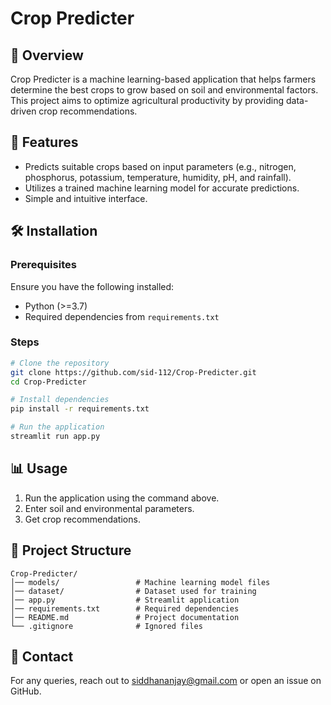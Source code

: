 # Crop Predicter

## 🌱 Overview
Crop Predicter is a machine learning-based application that helps farmers determine the best crops to grow based on soil and environmental factors. This project aims to optimize agricultural productivity by providing data-driven crop recommendations.

## 🚀 Features
- Predicts suitable crops based on input parameters (e.g., nitrogen, phosphorus, potassium, temperature, humidity, pH, and rainfall).
- Utilizes a trained machine learning model for accurate predictions.
- Simple and intuitive interface.

## 🛠 Installation
### Prerequisites
Ensure you have the following installed:
- Python (>=3.7)
- Required dependencies from `requirements.txt`

### Steps
```sh
# Clone the repository
git clone https://github.com/sid-112/Crop-Predicter.git
cd Crop-Predicter

# Install dependencies
pip install -r requirements.txt

# Run the application
streamlit run app.py
```

## 📊 Usage
1. Run the application using the command above.
2. Enter soil and environmental parameters.
3. Get crop recommendations.

## 📂 Project Structure
```
Crop-Predicter/
│── models/                 # Machine learning model files
│── dataset/                # Dataset used for training
│── app.py                  # Streamlit application
│── requirements.txt        # Required dependencies
│── README.md               # Project documentation
└── .gitignore              # Ignored files
```

## 📧 Contact
For any queries, reach out to siddhananjay@gmail.com or open an issue on GitHub.

